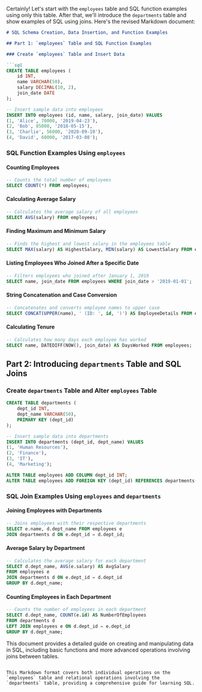 Certainly! Let's start with the `employees` table and SQL function examples using only this table. After that, we'll introduce the `departments` table and show examples of SQL using joins. Here's the revised Markdown document:

```markdown
# SQL Schema Creation, Data Insertion, and Function Examples

## Part 1: `employees` Table and SQL Function Examples

### Create `employees` Table and Insert Data

```sql
CREATE TABLE employees (
    id INT,
    name VARCHAR(50),
    salary DECIMAL(10, 2),
    join_date DATE
);

-- Insert sample data into employees
INSERT INTO employees (id, name, salary, join_date) VALUES
(1, 'Alice', 70000, '2019-04-23'),
(2, 'Bob', 85000, '2018-05-15'),
(3, 'Charlie', 56000, '2020-09-10'),
(4, 'David', 60000, '2017-03-08');
```

### SQL Function Examples Using `employees`

#### Counting Employees

```sql
-- Counts the total number of employees
SELECT COUNT(*) FROM employees;
```

#### Calculating Average Salary

```sql
-- Calculates the average salary of all employees
SELECT AVG(salary) FROM employees;
```

#### Finding Maximum and Minimum Salary

```sql
-- Finds the highest and lowest salary in the employees table
SELECT MAX(salary) AS HighestSalary, MIN(salary) AS LowestSalary FROM employees;
```

#### Listing Employees Who Joined After a Specific Date

```sql
-- Filters employees who joined after January 1, 2019
SELECT name, join_date FROM employees WHERE join_date > '2019-01-01';
```

#### String Concatenation and Case Conversion

```sql
-- Concatenates and converts employee names to upper case
SELECT CONCAT(UPPER(name), ' (ID: ', id, ')') AS EmployeeDetails FROM employees;
```

#### Calculating Tenure

```sql
-- Calculates how many days each employee has worked
SELECT name, DATEDIFF(NOW(), join_date) AS DaysWorked FROM employees;
```

## Part 2: Introducing `departments` Table and SQL Joins

### Create `departments` Table and Alter `employees` Table

```sql
CREATE TABLE departments (
    dept_id INT,
    dept_name VARCHAR(50),
    PRIMARY KEY (dept_id)
);

-- Insert sample data into departments
INSERT INTO departments (dept_id, dept_name) VALUES
(1, 'Human Resources'),
(2, 'Finance'),
(3, 'IT'),
(4, 'Marketing');

ALTER TABLE employees ADD COLUMN dept_id INT;
ALTER TABLE employees ADD FOREIGN KEY (dept_id) REFERENCES departments(dept_id);
```

### SQL Join Examples Using `employees` and `departments`

#### Joining Employees with Departments

```sql
-- Joins employees with their respective departments
SELECT e.name, d.dept_name FROM employees e
JOIN departments d ON e.dept_id = d.dept_id;
```

#### Average Salary by Department

```sql
-- Calculates the average salary for each department
SELECT d.dept_name, AVG(e.salary) AS AvgSalary
FROM employees e
JOIN departments d ON e.dept_id = d.dept_id
GROUP BY d.dept_name;
```

#### Counting Employees in Each Department

```sql
-- Counts the number of employees in each department
SELECT d.dept_name, COUNT(e.id) AS NumberOfEmployees
FROM departments d
LEFT JOIN employees e ON d.dept_id = e.dept_id
GROUP BY d.dept_name;
```

This document provides a detailed guide on creating and manipulating data in SQL, including basic functions and more advanced operations involving joins between tables.
```

This Markdown format covers both individual operations on the `employees` table and relational operations involving the `departments` table, providing a comprehensive guide for learning SQL.
